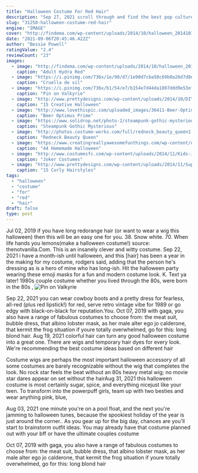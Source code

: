 ```yaml
---
title: "Halloween Costume For Red Hair"
description: "Sep 27, 2021 scroll through and find the best pop culture halloween costume ideas from 2021 for one of the spookiest nights of the year.  If you're daring enough, dye your hair to match or wear"
slug: "31250-halloween-costume-red-hair"
engine: "IMAGE"
cover: "http://findema.com/wp-content/uploads/2014/10/halloween_201410103.jpg"
date: "2021-09-06T20:45:46.422Z"
author: "Bessie Powell"
ratingValue: "2.4"
reviewCount: "23"
images:
  - image: "http://findema.com/wp-content/uploads/2014/10/halloween_201410103.jpg"
    caption: "Adult Hydra Red"
  - image: "https://i.pinimg.com/736x/1e/90/d7/1e90d7cba50c69b0a26d7d8e1c485b65.jpg"
    caption: "Cruella de vil"
  - image: "https://i.pinimg.com/736x/b1/54/e7/b154e7d44da1897ddd9e53ef0570f787--red-hair-black-hair.jpg"
    caption: "Pin on Valkyrie"
  - image: "http://www.prettydesigns.com/wp-content/uploads/2014/10/DIY-Blue-Colored-Halloween-Hairstyle.jpg"
    caption: "15 Creative Halloween"
  - image: "http://www.lovethispic.com/uploaded_images/36411-Beer-Optimus-Prime.jpg"
    caption: "Beer Optimus Prime"
  - image: "https://www.solidrop.net/photo-2/steampunk-gothic-mysterious-dark-witch-cosplay-costume-cape-ritual-lace-long-women-halloween-cloak-cape-velvet-fabric-dust-coat.jpg"
    caption: "Steampunk Gothic Mysterious"
  - image: "http://photos.costume-works.com/full/redneck_beauty_queen1.jpg"
    caption: "Redneck Beauty Queen"
  - image: "https://www.creatingreallyawesomefunthings.com/wp-content/uploads/2014/10/f98fd0301fc0356af207421a94ddab9e.jpg"
    caption: "44 Homemade Halloween"
  - image: "http://www.costumesfc.com/wp-content/uploads/2014/11/Kids-Joker-Costume.jpg"
    caption: "Joker Costumes"
  - image: "http://www.prettydesigns.com/wp-content/uploads/2014/11/Super-Messy-Curls.jpg"
    caption: "15 Curly Hairstyles"
tags:
  - "halloween"
  - "costume"
  - "for"
  - "red"
  - "hair"
draft: false
type: post
---
```


Jul 02, 2019 if you have long redorange hair (or want to wear a wig this halloween) then this will be an easy one for you. 38. Snow white.  70. When life hands you lemons(make a halloween costume!) source: thenotvanilla.Com. This is an insanely clever and witty costume. Sep 22, 2021 i have a month-ish until halloween, and this [hair] has been a year in the making for my costume, rodgers said, adding that the person he's dressing as is a hero of mine who has long-ish. Hit the halloween party wearing these emoji masks for a fun and modern costume look. K. Text ya later! 1980s couple costume whether you lived through the 80s, were born in the 80s ,
![Pin on Valkyrie](https://i.pinimg.com/736x/b1/54/e7/b154e7d44da1897ddd9e53ef0570f787--red-hair-black-hair.jpg "Pin on Valkyrie")

Sep 22, 2021 you can wear cowboy boots and a pretty dress for fearless, all-red (plus red lipstick!) for red, serve retro vintage vibe for 1989 or go edgy with black-on-black for reputation.You. Oct 07, 2019 with gaga, you also have a range of fabulous costumes to choose from: the meat suit, bubble dress, that albino lobster mask, as her male alter ego jo calderone, that kermit the frog situation if youre totally overwhelmed, go for this: long blond hair. Aug 19, 2021 colorful hair can turn any good halloween costume into a great one. There are wigs and temporary hair dyes for every look. We&#39;re recommending the best costume ideas based on different hair
<!--inArticleAds-->

<!--galleryOne-->

Costume wigs are perhaps the most important halloween accessory of all  some costumes are barely recognizable without the wig that completes the look. No rock star feels the beat without an 80s heavy metal wig; no movie star dares appear on set without the hairAug 31, 2021 this halloween costume is most certainly sugar, spice, and everything nicejust like your teen. To transform into the powerpuff girls, team up with two besties and wear anything pink, blue,
<!--inArticleAds-->

<!--galleryTwo-->

Aug 03, 2021 one minute you're on a pool float, and the next you're jamming to halloween tunes, because the spookiest holiday of the year is just around the corner.. As you gear up for the big day, chances are you'll start to brainstorm outfit ideas. You may already have that costume planned out with your bff or have the ultimate couples costume
<!--galleryThree-->

Oct 07, 2019 with gaga, you also have a range of fabulous costumes to choose from: the meat suit, bubble dress, that albino lobster mask, as her male alter ego jo calderone, that kermit the frog situation if youre totally overwhelmed, go for this: long blond hair